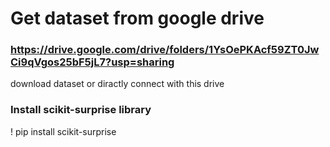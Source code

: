 # Get dataset from google drive #
### https://drive.google.com/drive/folders/1YsOePKAcf59ZT0JwCi9qVgos25bF5jL7?usp=sharing ###
download dataset or diractly connect with this drive

### Install scikit-surprise library ###
! pip install scikit-surprise